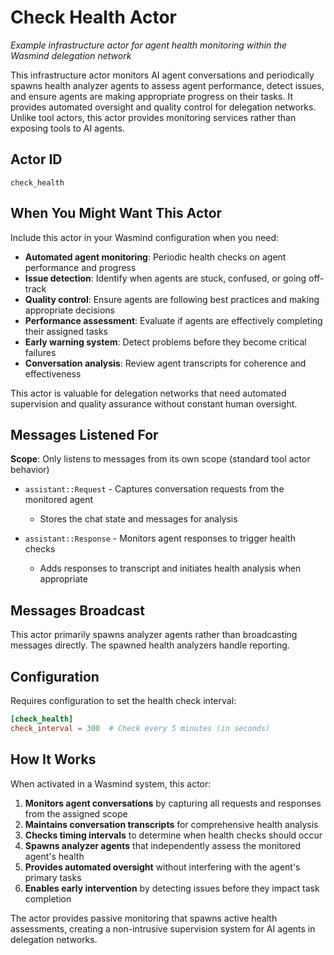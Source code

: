# Check Health Actor

*Example infrastructure actor for agent health monitoring within the Wasmind delegation network*

This infrastructure actor monitors AI agent conversations and periodically spawns health analyzer agents to assess agent performance, detect issues, and ensure agents are making appropriate progress on their tasks. It provides automated oversight and quality control for delegation networks. Unlike tool actors, this actor provides monitoring services rather than exposing tools to AI agents.

## Actor ID
`check_health`

## When You Might Want This Actor

Include this actor in your Wasmind configuration when you need:

- **Automated agent monitoring**: Periodic health checks on agent performance and progress
- **Issue detection**: Identify when agents are stuck, confused, or going off-track
- **Quality control**: Ensure agents are following best practices and making appropriate decisions
- **Performance assessment**: Evaluate if agents are effectively completing their assigned tasks
- **Early warning system**: Detect problems before they become critical failures
- **Conversation analysis**: Review agent transcripts for coherence and effectiveness

This actor is valuable for delegation networks that need automated supervision and quality assurance without constant human oversight.

## Messages Listened For

**Scope**: Only listens to messages from its own scope (standard tool actor behavior)

- `assistant::Request` - Captures conversation requests from the monitored agent
  - Stores the chat state and messages for analysis
  
- `assistant::Response` - Monitors agent responses to trigger health checks
  - Adds responses to transcript and initiates health analysis when appropriate

## Messages Broadcast

This actor primarily spawns analyzer agents rather than broadcasting messages directly. The spawned health analyzers handle reporting.

## Configuration

Requires configuration to set the health check interval:

```toml
[check_health]
check_interval = 300  # Check every 5 minutes (in seconds)
```

## How It Works

When activated in a Wasmind system, this actor:

1. **Monitors agent conversations** by capturing all requests and responses from the assigned scope
2. **Maintains conversation transcripts** for comprehensive health analysis
3. **Checks timing intervals** to determine when health checks should occur
4. **Spawns analyzer agents** that independently assess the monitored agent's health
5. **Provides automated oversight** without interfering with the agent's primary tasks
6. **Enables early intervention** by detecting issues before they impact task completion

The actor provides passive monitoring that spawns active health assessments, creating a non-intrusive supervision system for AI agents in delegation networks.